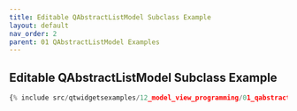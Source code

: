 ```yaml
---
title: Editable QAbstractListModel Subclass Example
layout: default
nav_order: 2
parent: 01 QAbstractListModel Examples
---
```


## Editable QAbstractListModel Subclass Example

```python
{% include src/qtwidgetsexamples/12_model_view_programming/01_qabstractlistmodel/02_list_model_editable.py %}
```

